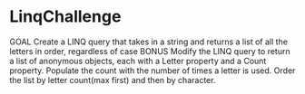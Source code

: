 # LinqChallenge
GOAL
Create a LINQ query that takes in a string and returns a list of all the letters in order, regardless of case
BONUS
Modify the LINQ query to return a list of anonymous objects, each with a Letter property and a Count property. 
Populate the count with the number of times a letter is used. Order the list by letter count(max first) and then by character.
